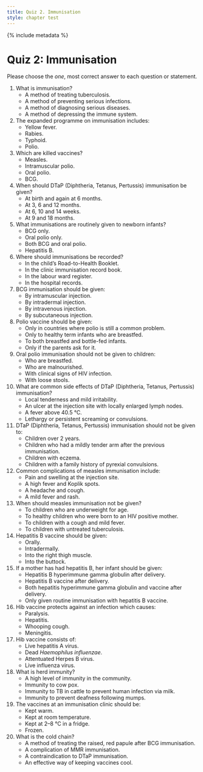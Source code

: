 ```yaml
---
title: Quiz 2. Immunisation
style: chapter test
---
```


{% include metadata %}

# Quiz 2: Immunisation

Please choose the *one*, most correct answer to each question or statement.

1.	What is immunisation?
	-	A method of treating tuberculosis.
	+	A method of preventing serious infections.
	-	A method of diagnosing serious diseases.
	-	A method of depressing the immune system.
2.	The expanded programme on immunisation includes:
	-	Yellow fever.
	-	Rabies.
	-	Typhoid.
	+	Polio.
3.	Which are killed vaccines?
	-	Measles.
	+	Intramuscular polio.
	-	Oral polio.
	-	BCG.
4.	When should DTaP (Diphtheria, Tetanus, Pertussis) immunisation be given?
	-	At birth and again at 6 months.
	-	At 3, 6 and 12 months.
	+	At 6, 10 and 14 weeks.
	-	At 9 and 18 months.
5.	What immunisations are routinely given to newborn infants?
	-	BCG only.
	-	Oral polio only.
	+	Both BCG and oral polio.
	-	Hepatitis B.
6.	Where should immunisations be recorded?
	+	In the child’s Road-to-Health Booklet.
	-	In the clinic immunisation record book.
	-	In the labour ward register.
	-	In the hospital records.
7.	BCG immunisation should be given:
	-	By intramuscular injection.
	+	By intradermal injection.
	-	By intravenous injection.
	-	By subcutaneous injection.
8.	Polio vaccine should be given:
	-	Only in countries where polio is still a common problem.
	-	Only to healthy term infants who are breastfed.
	+	To both breastfed and bottle-fed infants.
	-	Only if the parents ask for it.
9.	Oral polio immunisation should not be given to children:
	-	Who are breastfed.
	-	Who are malnourished.
	+	With clinical signs of HIV infection.
	-	With loose stools.
10.	What are common side effects of DTaP (Diphtheria, Tetanus, Pertussis) immunisation?
	+	Local tenderness and mild irritability.
	-	An ulcer at the injection site with locally enlarged lymph nodes.
	-	A fever above 40.5 °C.
	-	Lethargy or persistent screaming or convulsions.
11.	DTaP (Diphtheria, Tetanus, Pertussis) immunisation should not be given to:
	+	Children over 2 years.
	-	Children who had a mildly tender arm after the previous immunisation.
	-	Children with eczema.
	-	Children with a family history of pyrexial convulsions.
12.	Common complications of measles immunisation include:
	-	Pain and swelling at the injection site.
	-	A high fever and Koplik spots.
	-	A headache and cough.
	+	A mild fever and rash.
13.	When should measles immunisation not be given?
	-	To children who are underweight for age.
	-	To healthy children who were born to an HIV positive mother.
	-	To children with a cough and mild fever.
	+	To children with untreated tuberculosis.
14.	Hepatitis B vaccine should be given:
	-	Orally.
	-	Intradermally.
	+	Into the right thigh muscle.
	-	Into the buttock.
15.	If a mother has had hepatitis B, her infant should be given:
	-	Hepatitis B hyperimmune gamma globulin after delivery.
	-	Hepatitis B vaccine after delivery.
	+	Both hepatitis hyperimmune gamma globulin and vaccine after delivery.
	-	Only given routine immunisation with hepatitis B vaccine.
16.	Hib vaccine protects against an infection which causes:
	-	Paralysis.
	-	Hepatitis.
	-	Whooping cough.
	+	Meningitis.
17.	Hib vaccine consists of:
	-	Live hepatitis A virus.
	+	Dead *Haemophilus influenzae*.
	-	Attentuated Herpes B virus.
	-	Live influenza virus.
18.	What is herd immunity?
	+	A high level of immunity in the community.
	-	Immunity to cow pox.
	-	Immunity to TB in cattle to prevent human infection via milk.
	-	Immunity to prevent deafness following mumps.
19.	The vaccines at an immunisation clinic should be:
	-	Kept warm.
	-	Kept at room temperature.
	+	Kept at 2–8 °C in a fridge.
	-	Frozen.
20.	What is the cold chain?
	-	A method of treating the raised, red papule after BCG immunisation.
	-	A complication of MMR immunisation.
	-	A contraindication to DTaP immunisation.
	+	An effective way of keeping vaccines cool.

